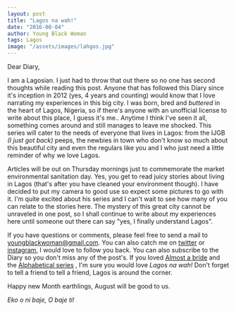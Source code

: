 ```yaml
---
layout: post
title: "Lagos na wah!"
date: "2016-08-04"
author: Young Black Woman
tags: Lagos
image: "/assets/images/lahgos.jpg"
---
```


Dear Diary,

I am a Lagosian. I just had to throw that out there so no one has second thoughts while reading this post. Anyone that has followed this Diary since it's inception in 2012 (yes, 4 years and counting) would know that I love narrating my experiences in this big city. I was born, bred and *buttered* in the heart of Lagos, Nigeria, so if there's anyone with an unofficial license to write about this place, I guess it's me.. Anytime I think I've seen it all, something comes around and still manages to leave me shocked. This series will cater to the needs of everyone that lives in Lagos: from the IJGB *(I just got back)* peeps, the newbies in town who don't know so much about this beautiful city and even the regulars like you and I who just need a little reminder of why we love Lagos.

Articles will be out on Thursday mornings just to commemorate the market environmental sanitation day. Yes, you get to read juicy stories about living in Lagos (that's after you have cleaned your environment though). I have decided to put my camera to good use so expect some pictures to go with it. I'm quite excited about his series and I can't wait to see how many of you can relate to the stories here. The mystery of this great city cannot be unraveled in one post, so I shall continue to write about my experiences here until someone out there can say "yes, I finally understand Lagos".

If you have questions or comments, please feel free to send a mail to youngblackwoman@gmail.com. You can also catch me on [twitter](http://twitter.com/yungblackwoman) or [instagram](http://instagram.com/yungblackwoman), I would love to follow you back. You can also subscribe to the Diary so you don't miss any of the post's. If you loved [Almost a bride](http://thediaryofayoungblackwoman.com/2014/11/10/almost-bride-all-episodes.html) and the [Alphabetical series](http://thediaryofayoungblackwoman/2016/04/26/alphabetical-series.html) , I'm sure you would love *Lagos na wah!* Don't forget to tell a friend to tell a friend, Lagos is around the corner.

Happy new Month earthlings, August will be good to us.


*Eko o ni baje, O baje ti!*
